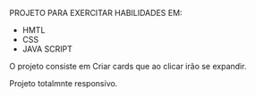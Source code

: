 PROJETO PARA EXERCITAR HABILIDADES EM:

- HMTL
- CSS
- JAVA SCRIPT

O projeto consiste em Criar cards que ao clicar irão se expandir.

Projeto totalmnte responsivo.